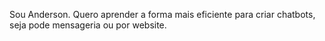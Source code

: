 Sou Anderson.
Quero aprender a forma mais eficiente para criar chatbots, seja pode mensageria ou por website.
